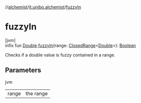 //[alchemist](../../index.md)/[it.unibo.alchemist](index.md)/[fuzzyIn](fuzzy-in.md)

# fuzzyIn

[jvm]\
infix fun [Double](https://kotlinlang.org/api/latest/jvm/stdlib/kotlin/-double/index.html).[fuzzyIn](fuzzy-in.md)(range: [ClosedRange](https://kotlinlang.org/api/latest/jvm/stdlib/kotlin.ranges/-closed-range/index.html)<[Double](https://kotlinlang.org/api/latest/jvm/stdlib/kotlin/-double/index.html)>): [Boolean](https://kotlinlang.org/api/latest/jvm/stdlib/kotlin/-boolean/index.html)

Checks if a double value is fuzzy contained in a range.

## Parameters

jvm

| | |
|---|---|
| range | the range |

